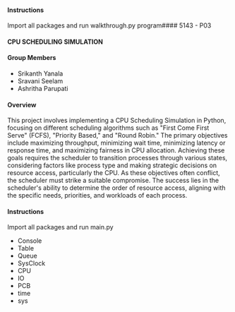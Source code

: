 #### Instructions

Import all packages and run walkthrough.py program#### 5143 - P03
#### CPU SCHEDULING SIMULATION

#### Group Members

- Srikanth Yanala
- Sravani Seelam
- Ashritha Parupati

#### Overview
This project involves implementing a CPU Scheduling Simulation in Python, focusing on different scheduling algorithms such as "First Come First Serve" (FCFS), "Priority Based," and "Round Robin." The primary objectives include maximizing throughput, minimizing wait time, minimizing latency or response time, and maximizing fairness in CPU allocation. Achieving these goals requires the scheduler to transition processes through various states, considering factors like process type and making strategic decisions on resource access, particularly the CPU. As these objectives often conflict, the scheduler must strike a suitable compromise. The success lies in the scheduler's ability to determine the order of resource access, aligning with the specific needs, priorities, and workloads of each process.

#### Instructions
Import all packages and run main.py
- Console
- Table
- Queue
- SysClock
- CPU
- IO
- PCB
- time
- sys
